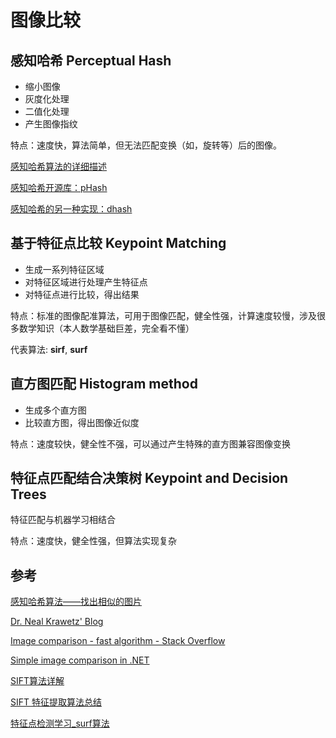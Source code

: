图像比较
=================
## 感知哈希 Perceptual Hash ##

* 缩小图像
* 灰度化处理
* 二值化处理
* 产生图像指纹


特点：速度快，算法简单，但无法匹配变换（如，旋转等）后的图像。


[感知哈希算法的详细描述](http://www.hackerfactor.com/blog/index.php?/archives/432-Looks-Like-It.html)


[感知哈希开源库：pHash](http://phash.org/)


[感知哈希的另一种实现：dhash](http://www.hackerfactor.com/blog/index.php?/archives/529-Kind-of-Like-That.html)


## 基于特征点比较 Keypoint Matching ##


* 生成一系列特征区域
* 对特征区域进行处理产生特征点
* 对特征点进行比较，得出结果


特点：标准的图像配准算法，可用于图像匹配，健全性强，计算速度较慢，涉及很多数学知识（本人数学基础巨差，完全看不懂）

代表算法: **sirf**, **surf**


## 直方图匹配 Histogram method ##


* 生成多个直方图
* 比较直方图，得出图像近似度


特点：速度较快，健全性不强，可以通过产生特殊的直方图兼容图像变换


## 特征点匹配结合决策树 Keypoint and Decision Trees ##


特征匹配与机器学习相结合


特点：速度快，健全性强，但算法实现复杂


## 参考 ##
[感知哈希算法——找出相似的图片](http://www.cnblogs.com/technology/archive/2012/07/12/Perceptual-Hash-Algorithm.html)


[Dr. Neal Krawetz' Blog](http://www.hackerfactor.com/)


[Image comparison - fast algorithm - Stack Overflow](http://stackoverflow.com/questions/843972/image-comparison-fast-algorithm)


[Simple image comparison in .NET](http://www.codeproject.com/Articles/374386/Simple-image-comparison-in-NET)


[SIFT算法详解](http://blog.csdn.net/zddblog/article/details/7521424)


[SIFT 特征提取算法总结](http://www.cnblogs.com/cfantaisie/archive/2011/06/14/2080917.html)


[特征点检测学习_surf算法](http://www.cnblogs.com/tornadomeet/archive/2012/08/17/2644903.html)

